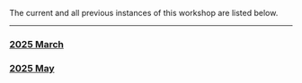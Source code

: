 The current and all previous instances of this workshop are listed below.
<hr>
<div class='workshop-list'>
<h3><a href='https://SciLifeLab-Training.github.io/open-science/2503/'>2025 March</a></h3>
<h3><a href='https://SciLifeLab-Training.github.io/open-science/2505/'>2025 May</a></h3></div>

